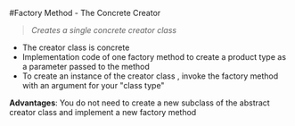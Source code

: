 #Factory Method - The Concrete Creator

> *Creates a single concrete creator class*

- The creator class is concrete 
- Implementation code of one factory method to create a product type as a parameter passed to the method
- To create an instance of the creator class , invoke the factory method with an argument for your "class type"

**Advantages**: You do not need to create a new subclass of the abstract creator class and implement a new 
factory method